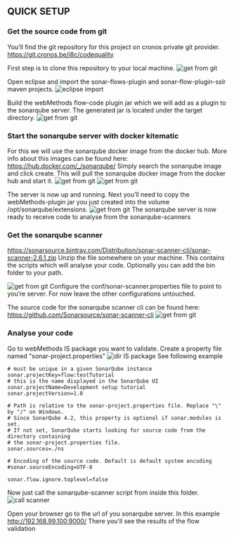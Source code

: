 ## QUICK SETUP

### Get the source code from git
You’ll find the git repository for this project on cronos private git provider.
https://git.cronos.be/i8c/codequality

First step is to clone this repository to your local machine.
![get from git](assets/development_tutorial/devtut_1.png)

Open eclipse and import the sonar-flows-plugin and sonar-flow-plugin-sslr maven projects.
![eclipse import](assets/development_tutorial/devtut_3.png)

Build the webMethods flow-code plugin jar which we will add as a plugin to the sonarqube server. The generated jar is located under the target directory.
![get from git](assets/development_tutorial/devtut_4.png)

### Start the sonarqube server with docker kitematic 
For this we will use the sonarqube docker image from the docker hub. More info about this images can be found here: https://hub.docker.com/_/sonarqube/
Simply search the sonarqube image and click create. This will pull the sonarqube docker image from the docker hub and start it. 
![get from git](assets/development_tutorial/devtut_6.png)
![get from git](assets/development_tutorial/devtut_7.png)

The server is now up and running. Next you’ll need to copy the webMethods-plugin jar you just created into the volume /opt/sonarqube/extensions.
![get from git](assets/development_tutorial/devtut_8.png)
The sonarqube server is now ready to receive code to analyse from the sonarqube-scanners

### Get the sonarqube scanner
https://sonarsource.bintray.com/Distribution/sonar-scanner-cli/sonar-scanner-2.6.1.zip
Unzip the file somewhere on your machine. This contains the scripts which will analyse your code. Optionally you can add the bin folder to your path.

![get from git](assets/development_tutorial/devtut_9.png)
Configure the conf/sonar-scanner.properties file to point to you’re server. For now leave the other configurations untouched.

The source code for the sonarqube scanner cli can be found here: 
https://github.com/Sonarsource/sonar-scanner-cli
![get from git](assets/development_tutorial/devtut_10.png)

### Analyse your code
Go to webMethods IS package you want to validate. Create a property file named "sonar-project.properties"
![dir IS package](assets/development_tutorial/devtut_11.png)
See following example
```
# must be unique in a given SonarQube instance
sonar.projectKey=flow:testTutorial
# this is the name displayed in the SonarQube UI
sonar.projectName=Development setup tutorial
sonar.projectVersion=1.0
 
# Path is relative to the sonar-project.properties file. Replace "\" by "/" on Windows.
# Since SonarQube 4.2, this property is optional if sonar.modules is set. 
# If not set, SonarQube starts looking for source code from the directory containing 
# the sonar-project.properties file.
sonar.sources=./ns
 
# Encoding of the source code. Default is default system encoding
#sonar.sourceEncoding=UTF-8

sonar.flow.ignore.toplevel=false
``` 

Now just call the sonarqube-scanner script from inside this folder.
![call scanner](assets/development_tutorial/devtut_13.png) 

Open your browser go to the url of you sonarqube server. In this example http://192.168.99.100:9000/
There you'll see the results of the flow validation


